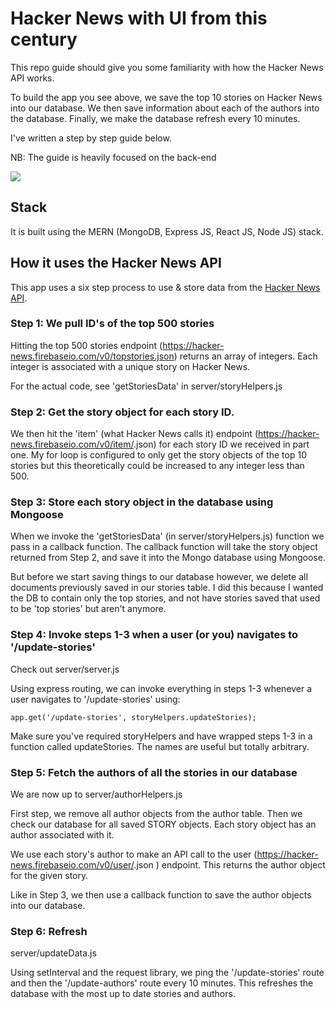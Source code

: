 # Hacker News with UI from this century

This repo guide should give you some familiarity with how the Hacker News API works.

To build the app you see above, we save the top 10 stories on Hacker News into our database. We then save
information about each of the authors into the database. Finally, we make the database refresh every 10 minutes.

I've written a step by step guide below.

NB: The guide is heavily focused on the back-end

<img src='http://res.cloudinary.com/small-change/image/upload/v1477383404/Screen_Shot_2016-10-25_at_1.15.49_am_iwhnpj.png'/>

## Stack

It is built using the MERN (MongoDB, Express JS, React JS, Node JS) stack.

## How it uses the Hacker News API

This app uses a six step process to use & store data from the [Hacker News API](https://github.com/HackerNews/API).

### Step 1: We pull ID's of the top 500 stories

Hitting the top 500 stories endpoint (https://hacker-news.firebaseio.com/v0/topstories.json) returns an array
of integers. Each integer is associated with a unique story on Hacker News.

For the actual code, see 'getStoriesData' in server/storyHelpers.js

### Step 2: Get the story object for each story ID.

We then hit the 'item' (what Hacker News calls it) endpoint (https://hacker-news.firebaseio.com/v0/item/<InsertIdHere>.json) for each story ID we
received in part one. My for loop is configured to only get the story objects of the top 10 stories but this theoretically could be increased to any integer less than 500.

### Step 3: Store each story object in the database using Mongoose

When we invoke the 'getStoriesData' (in server/storyHelpers.js) function we pass in a callback function. The callback function will take the  story object returned from Step 2, and save it into the Mongo database using Mongoose.

But before we start saving things to our database however, we delete all documents previously saved in our stories table. I did this because I wanted the DB to contain only the top stories, and not have stories saved that used to be 'top stories' but aren't anymore.

### Step 4: Invoke steps 1-3 when a user (or you) navigates to '/update-stories'

Check out server/server.js

Using express routing, we can invoke everything in steps 1-3 whenever a user navigates to '/update-stories' using:

`app.get('/update-stories', storyHelpers.updateStories);`

Make sure you've required storyHelpers and have wrapped steps 1-3 in a function called updateStories. The names are useful but totally arbitrary.

### Step 5: Fetch the authors of all the stories in our database

We are now up to server/authorHelpers.js

First step, we remove all author objects from the author table. Then we check our database for all saved STORY objects. Each story object has an author associated with it. 

We use each story's author to make an API call to the user
(https://hacker-news.firebaseio.com/v0/user/<InsertUsernameHere>.json
) endpoint. This returns the author object for the given story.

Like in Step 3, we then use a callback function to save the author objects into our database.


### Step 6: Refresh 

server/updateData.js

Using setInterval and the request library, we ping the '/update-stories' route and then the '/update-authors' route
every 10 minutes. This refreshes the database with the most up to date stories and authors.
